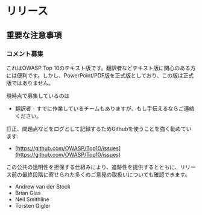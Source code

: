 # リリース

## 重要な注意事項

### コメント募集

これはOWASP Top 10のテキスト版です。翻訳者などテキスト版に関心のある方には便利です。しかし、PowerPoint/PDF版を正式版としており、この版は正式版ではありません。

現時点で募集しているのは

* 翻訳者 - すでに作業しているチームもありますが、もし手伝えるならご連絡ください。

訂正、問題点などをログとして記録するためGithubを使うことを強く勧めています:

* [https://github.com/OWASP/Top10/issues](https://github.com/OWASP/Top10/issues)

この公共の透明性を担保する仕組みにより、追跡性を提供するとともに、リリース前の最終段階に寄せられた多くのご意見の取扱いについても確認できます。

* Andrew van der Stock
* Brian Glas
* Neil Smithline
* Torsten Gigler
